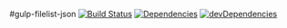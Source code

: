 #gulp-filelist-json [![Build Status](https://travis-ci.org/kopfwelt/gulp-filelist-json.svg?branch=master)](https://travis-ci.org/kopfwelt/gulp-filelist-json) [![Dependencies](https://david-dm.org/kopfwelt/gulp-filelist-json.svg)](https://david-dm.org/kopfwelt/gulp-filelist-json) [![devDependencies](https://david-dm.org/kopfwelt/gulp-filelist-json/dev-status.svg)](https://david-dm.org/kopfwelt/gulp-filelist-json#info=devDependencies)

